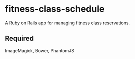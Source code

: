 # fitness-class-schedule
A Ruby on Rails app for managing fitness class reservations.

## Required
ImageMagick, Bower, PhantomJS